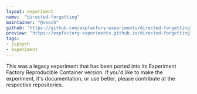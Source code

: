 ```yaml
---
layout: experiment
name:  "directed-forgetting"
maintainer: "@vsoch"
github: "https://github.com/expfactory-experiments/directed-forgetting"
preview: "https://expfactory-experiments.github.io/directed-forgetting"
tags:
- jspsych
- experiment
---
```


This was a legacy experiment that has been ported into its Experiment Factory Reproducible Container version. If you'd like to make the experiment, it's documentation, or use better, please contribute at the respective repositories.
